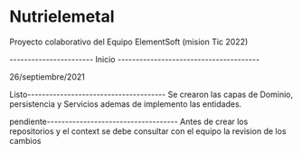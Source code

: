 # Nutrielemetal
Proyecto colaborativo del Equipo ElementSoft (mision Tic 2022)

----------------------- Inicio ---------------------------------------

26/septiembre/2021

Listo--------------------------------------
Se crearon las capas de Dominio, persistencia y Servicios ademas de implemento las entidades.

pendiente------------------------------------
Antes de crear los repositorios y el context se debe consultar con el equipo la revision de los cambios
